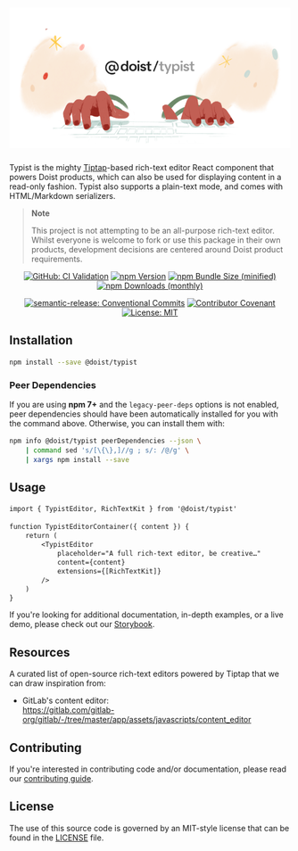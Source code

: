 <div align="center">
    <h1>
        <picture>
            <source media="(prefers-color-scheme: dark)" srcSet="https://github.com/Doist/typist/blob/main/.github/assets/logo-dark.png?raw=true" />
            <img src="https://github.com/Doist/typist/blob/main/.github/assets/logo-light.png?raw=true" />
        </picture>
    </h1>
</div>

Typist is the mighty [Tiptap](https://tiptap.dev/)-based rich-text editor React component that powers Doist products, which can also be used for displaying content in a read-only fashion. Typist also supports a plain-text mode, and comes with HTML/Markdown serializers.

> **Note**
>
> This project is not attempting to be an all-purpose rich-text editor. Whilst everyone is welcome to fork or use this package in their own products, development decisions are centered around Doist product requirements.

<div align="center">

[![GitHub: CI Validation](https://github.com/Doist/typist/actions/workflows/check-ci-validation.yml/badge.svg?branch=main)](https://github.com/Doist/typist/actions/workflows/check-ci-validation.yml?query=branch%3Amain)
[![npm Version](https://img.shields.io/npm/v/@doist/typist)](https://www.npmjs.com/package/@doist/typist)
[![npm Bundle Size (minified)](https://img.shields.io/bundlephobia/min/@doist/typist)](https://bundlephobia.com/package/@doist/typist)
[![npm Downloads (monthly)](https://img.shields.io/npm/dm/@doist/typist?color=blue)](https://npmtrends.com/@doist/typist)

[![semantic-release: Conventional Commits](https://img.shields.io/badge/semantic--release-Conventional%20Commits-e10079?logo=semantic-release)](https://github.com/semantic-release/semantic-release)
[![Contributor Covenant](https://img.shields.io/badge/Contributor%20Covenant-2.1-4baaaa.svg)](CODE_OF_CONDUCT.md)
[![License: MIT](https://img.shields.io/github/license/doist/typist)](LICENSE.md)

</div>

## Installation

```sh
npm install --save @doist/typist
```

### Peer Dependencies

If you are using **npm 7+** and the `legacy-peer-deps` options is not enabled, peer dependencies should have been automatically installed for you with the command above. Otherwise, you can install them with:

```sh
npm info @doist/typist peerDependencies --json \
    | command sed 's/[\{\},]//g ; s/: /@/g' \
    | xargs npm install --save
```

## Usage

```tsx
import { TypistEditor, RichTextKit } from '@doist/typist'

function TypistEditorContainer({ content }) {
    return (
        <TypistEditor
            placeholder="A full rich-text editor, be creative…"
            content={content}
            extensions={[RichTextKit]}
        />
    )
}
```

If you're looking for additional documentation, in-depth examples, or a live demo, please check out our [Storybook](https://typist.doist.dev/).

## Resources

A curated list of open-source rich-text editors powered by Tiptap that we can draw inspiration from:

-   GitLab's content editor:\
    https://gitlab.com/gitlab-org/gitlab/-/tree/master/app/assets/javascripts/content_editor

## Contributing

If you're interested in contributing code and/or documentation, please read our [contributing guide](CONTRIBUTING.md).

## License

The use of this source code is governed by an MIT-style license that can be found in the [LICENSE](LICENSE) file.
